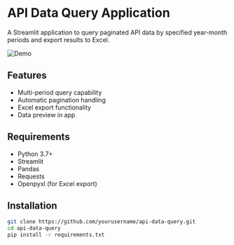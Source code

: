 # API Data Query Application

A Streamlit application to query paginated API data by specified year-month periods and export results to Excel.

![Demo](https://via.placeholder.com/600x400?text=Streamlit+Interface+Preview) <!-- Add real screenshot -->

## Features
- Multi-period query capability
- Automatic pagination handling
- Excel export functionality
- Data preview in app

## Requirements
- Python 3.7+
- Streamlit
- Pandas
- Requests
- Openpyxl (for Excel export)

## Installation
```bash
git clone https://github.com/yourusername/api-data-query.git
cd api-data-query
pip install -r requirements.txt